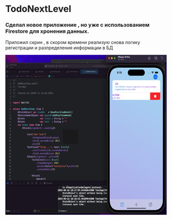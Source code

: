 # TodoNextLevel
<h3>Сделал новое приложение , но уже с использованием Firestore для хронения данных.</h3>
<p>Приложил скрин , в скором времени реализую снова логику регистрации и разпределения информации в БД</p>

<img src="https://github.com/Asker231/TodoNextLevel/blob/main/screen.png"  height ="500"/>
